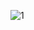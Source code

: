 ![1](https://user-images.githubusercontent.com/68124659/103349655-a81c6780-4ab2-11eb-903e-934c7c1f086f.png)
